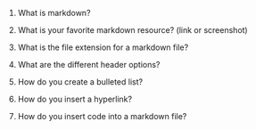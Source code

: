 1. What is markdown?


2. What is your favorite markdown resource? (link or screenshot)


3. What is the file extension for a markdown file?


4. What are the different header options?


5. How do you create a bulleted list?


6. How do you insert a hyperlink?


7. How do you insert code into a markdown file?